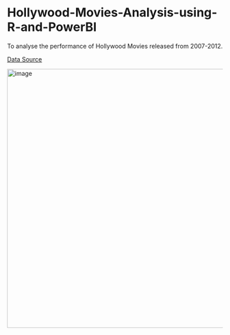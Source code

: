 # Hollywood-Movies-Analysis-using-R-and-PowerBI
To analyse the performance of Hollywood Movies released from 2007-2012.

[Data Source](https://public.tableau.com/app/learn/sample-data)

<img width="606" alt="image" src="https://github.com/MygithubMichaelSA/Hollywood-Movies-Analysis-using-R-and-PowerBI/assets/147054188/0b359746-439d-4418-9414-9e831cd40621">
